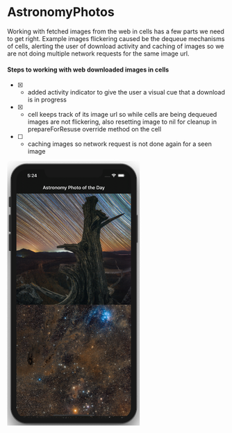 # AstronomyPhotos

Working with fetched images from the web in cells has a few parts we need to get right. Example images flickering caused be the dequeue mechanisms of cells, alerting the user of download activity and caching of images so we are not doing multiple network requests for the same image url. 

#### Steps to working with web downloaded images in cells
- [x] - added activity indicator to give the user a visual cue that a download is in progress  
- [x] - cell keeps track of its image url so while cells are being dequeued images are not flickering, also resetting image to nil for cleanup in prepareForResuse override method on the cell   
- [ ] - caching images so network request is not done again for a seen image   


![astronomy-photos](Assets/astronomy-photos.png)
